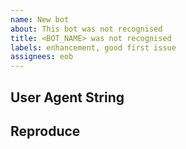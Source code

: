 ```yaml
---
name: New bot
about: This bot was not recognised
title: <BOT_NAME> was not recognised
labels: enhancement, good first issue
assignees: eob
---
```


User Agent String
-------
<!-- Insert user agent string or how to get to this bot -->

Reproduce
-------
<!-- steps to reproduce, system where this issue happened -->
